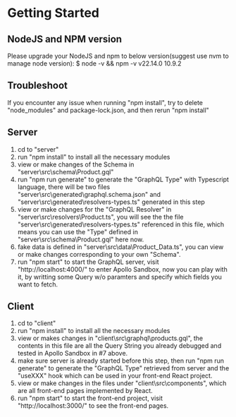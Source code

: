 # Getting Started

## NodeJS and NPM version

Please upgrade your NodeJS and npm to below version(suggest use nvm to manage node version):
$ node -v && npm -v
v22.14.0
10.9.2

## Troubleshoot

If you encounter any issue when running "npm install", try to delete "node_modules" and package-lock.json, and then rerun "npm install"

## Server

1. cd to "server"
2. run "npm install" to install all the necessary modules
3. view or make changes of the Schema in "server\src\schema\Product.gql"
4. run "npm run generate" to generate the "GraphQL Type" with Typescript language, there will be two files "server\src\generated\graphql.schema.json" and "server\src\generated\resolvers-types.ts" generated in this step
5. view or make changes for the "GraphQL Resolver" in "server\src\resolvers\Product.ts", you will see the the file "server\src\generated\resolvers-types.ts" referenced in this file, which means you can use the "Type" defined in "server\src\schema\Product.gql" here now.
6. fake data is defined in "server\src\data\Product_Data.ts", you can view or make changes corresponding to your own "Schema".
7. run "npm start" to start the GraphQL server, visit "http://localhost:4000/" to enter Apollo Sandbox, now you can play with it, by writting some Query w/o paramters and specify which fields you want to fetch.

## Client

1. cd to "client"
2. run "npm install" to install all the necessary modules
3. view or makes changes in "client\src\graphql\products.gql", the contents in this file are all the Query String you already debugged and tested in Apollo Sandbox in #7 above.
4. make sure server is already started before this step, then run "npm run generate" to generate the "GraphQL Type" retrieved from server and the "useXXX" hook which can be used in your front-end React project.
5. view or make changes in the files under "client\src\components\", which are all front-end pages implemented by React.
6. run "npm start" to start the front-end project, visit "http://localhost:3000/" to see the front-end pages.
